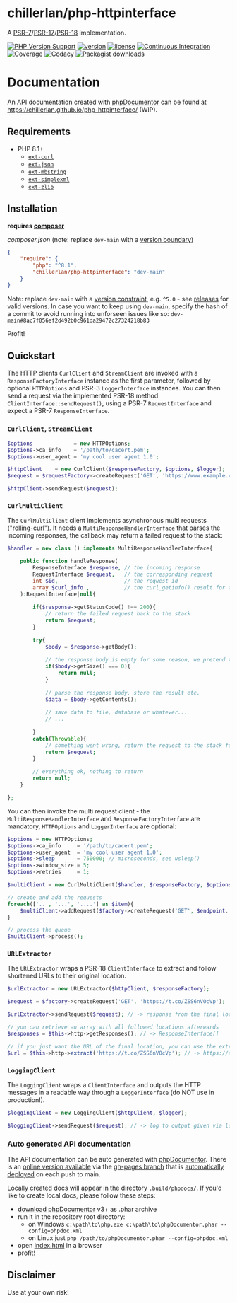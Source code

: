 # chillerlan/php-httpinterface

A [PSR-7](https://www.php-fig.org/psr/psr-7/)/[PSR-17](https://www.php-fig.org/psr/psr-17/)/[PSR-18](https://www.php-fig.org/psr/psr-18/) implementation.

[![PHP Version Support][php-badge]][php]
[![version][packagist-badge]][packagist]
[![license][license-badge]][license]
[![Continuous Integration][gh-action-badge]][gh-action]
[![Coverage][coverage-badge]][coverage]
[![Codacy][codacy-badge]][codacy]
[![Packagist downloads][downloads-badge]][downloads]

[php-badge]: https://img.shields.io/packagist/php-v/chillerlan/php-httpinterface?logo=php&color=8892BF
[php]: https://www.php.net/supported-versions.php
[packagist-badge]: https://img.shields.io/packagist/v/chillerlan/php-httpinterface.svg?logo=packagist
[packagist]: https://packagist.org/packages/chillerlan/php-httpinterface
[license-badge]: https://img.shields.io/github/license/chillerlan/php-httpinterface.svg
[license]: https://github.com/chillerlan/php-httpinterface/blob/main/LICENSE
[gh-action-badge]: https://img.shields.io/github/actions/workflow/status/chillerlan/php-httpinterface/ci.yml?branch=main&logo=github
[gh-action]: https://github.com/chillerlan/php-httpinterface/actions/workflows/ci.yml?query=branch%3Amain
[coverage-badge]: https://img.shields.io/codecov/c/github/chillerlan/php-httpinterface.svg?logo=codecov
[coverage]: https://codecov.io/github/chillerlan/php-httpinterface
[codacy-badge]: https://img.shields.io/codacy/grade/0ad3a5f9abe547cca5d5b3dff0ba3383?logo=codacy
[codacy]: https://app.codacy.com/gh/chillerlan/php-httpinterface/dashboard
[downloads-badge]: https://img.shields.io/packagist/dt/chillerlan/php-httpinterface.svg?logo=packagist
[downloads]: https://packagist.org/packages/chillerlan/php-httpinterface/stats


# Documentation

An API documentation created with [phpDocumentor](https://www.phpdoc.org/) can be found at https://chillerlan.github.io/php-httpinterface/ (WIP).


## Requirements
- PHP 8.1+
  - [`ext-curl`](https://www.php.net/manual/book.curl.php)
  - [`ext-json`](https://www.php.net/manual/book.json.php)
  - [`ext-mbstring`](https://www.php.net/manual/book.mbstring.php)
  - [`ext-simplexml`](https://www.php.net/manual/book.simplexml.php)
  - [`ext-zlib`](https://www.php.net/manual/book.zlib.php)


## Installation
**requires [composer](https://getcomposer.org)**

*composer.json* (note: replace `dev-main` with a [version boundary](https://getcomposer.org/doc/articles/versions.md))
```json
{
	"require": {
		"php": "^8.1",
		"chillerlan/php-httpinterface": "dev-main"
	}
}
```
Note: replace `dev-main` with a [version constraint](https://getcomposer.org/doc/articles/versions.md#writing-version-constraints), e.g. `^5.0` - see [releases](https://github.com/chillerlan/php-httpinterface/releases) for valid versions.
In case you want to keep using `dev-main`, specify the hash of a commit to avoid running into unforseen issues like so: `dev-main#8ac7f056ef2d492b0c961da29472c27324218b83`

Profit!


## Quickstart

The HTTP clients `CurlClient` and `StreamClient` are invoked with a `ResponseFactoryInterface` instance 
as the first parameter, followed by optional `HTTPOptions` and PSR-3 `LoggerInterface` instances.
You can then send a request via the implemented PSR-18 method `ClientInterface::sendRequest()`,
using a PSR-7 `RequestInterface` and expect a PSR-7 `ResponseInterface`.

### `CurlClient`, `StreamClient`

```php
$options             = new HTTPOptions;
$options->ca_info    = '/path/to/cacert.pem';
$options->user_agent = 'my cool user agent 1.0';

$httpClient    = new CurlClient($responseFactory, $options, $logger);
$request = $requestFactory->createRequest('GET', 'https://www.example.com?foo=bar');

$httpClient->sendRequest($request);
```


### `CurlMultiClient`

The `CurlMultiClient` client implements asynchronous multi requests (["rolling-curl"](https://code.google.com/archive/p/rolling-curl/)).
It needs a `MultiResponseHandlerInterface` that parses the incoming responses, the callback may return a failed request to the stack:

```php
$handler = new class () implements MultiResponseHandlerInterface{

	public function handleResponse(
		ResponseInterface $response, // the incoming response
		RequestInterface $request,   // the corresponding request
		int $id,                     // the request id
		array $curl_info ,           // the curl_getinfo() result for this request
	):RequestInterface|null{
	
		if($response->getStatusCode() !== 200){
			// return the failed request back to the stack
			return $request;
		}
		
		try{
			$body = $response->getBody();
			
			// the response body is empty for some reason, we pretend that's fine and exit
			if($body->getSize() === 0){
				return null;
			}
			
			// parse the response body, store the result etc.
			$data = $body->getContents();
			
			// save data to file, database or whatever...
			// ...
	
		}
		catch(Throwable){
			// something went wrong, return the request to the stack for another try
			return $request;
		}
		
		// everything ok, nothing to return
		return null;
	}

};
```

You can then invoke the multi request client - the `MultiResponseHandlerInterface` and `ResponseFactoryInterface` are mandatory, 
`HTTPOptions` and `LoggerInterface` are optional:

```php
$options = new HTTPOptions;
$options->ca_info     = '/path/to/cacert.pem';
$options->user_agent  = 'my cool user agent 1.0';
$options->sleep       = 750000; // microseconds, see usleep()
$options->window_size = 5;
$options->retries     = 1;

$multiClient = new CurlMultiClient($handler, $responseFactory, $options, $logger);

// create and add the requests
foreach(['..', '...', '....'] as $item){
	$multiClient->addRequest($factory->createRequest('GET', $endpoint.'/'.$item));
}

// process the queue
$multiClient->process();
```


### `URLExtractor`

The `URLExtractor` wraps a PSR-18 `ClientInterface` to extract and follow shortened URLs to their original location.

```php
$urlExtractor = new URLExtractor($httpClient, $responseFactory);

$request = $factory->createRequest('GET', 'https://t.co/ZSS6nVOcVp');

$urlExtractor->sendRequest($request); // -> response from the final location

// you can retrieve an array with all followed locations afterwards
$responses = $this->http->getResponses(); // -> ResponseInterface[]

// if you just want the URL of the final location, you can use the extract method: 
$url = $this->http->extract('https://t.co/ZSS6nVOcVp'); // -> https://api.guildwars2.com/v2/build
```


### `LoggingClient`
 
The `LoggingClient` wraps a `ClientInterface` and outputs the HTTP messages in a readable way through a `LoggerInterface` (do NOT use in production!).

```php
$loggingClient = new LoggingClient($httpClient, $logger);

$loggingClient->sendRequest($request); // -> log to output given via logger
```


### Auto generated API documentation

The API documentation can be auto generated with [phpDocumentor](https://www.phpdoc.org/).
There is an [online version available](https://chillerlan.github.io/php-httpinterface/) via the [gh-pages branch](https://github.com/chillerlan/php-httpinterface/tree/gh-pages) that is [automatically deployed](https://github.com/chillerlan/php-httpinterface/deployments) on each push to main.

Locally created docs will appear in the directory `.build/phpdocs/`. If you'd like to create local docs, please follow these steps:

- [download phpDocumentor](https://github.com/phpDocumentor/phpDocumentor/releases) v3+ as .phar archive
- run it in the repository root directory:
	- on Windows `c:\path\to\php.exe c:\path\to\phpDocumentor.phar --config=phpdoc.xml`
	- on Linux just `php /path/to/phpDocumentor.phar --config=phpdoc.xml`
- open [index.html](./.build/phpdocs/index.html) in a browser
- profit!


## Disclaimer

Use at your own risk!
